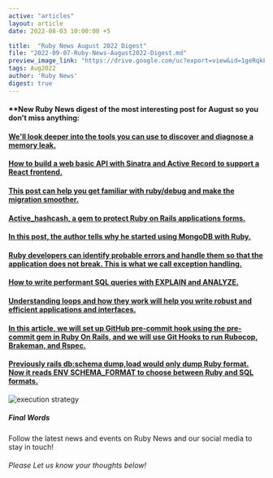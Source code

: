 ```yaml
---
active: "articles"
layout: article
date: 2022-08-03 10:00:00 +5

title:  "Ruby News August 2022 Digest"
file: "2022-09-07-Ruby-News-August2022-Digest.md"
preview_image_link: "https://drive.google.com/uc?export=view&id=1geRqkLh_l9SfFpkji0RrWzFYNQ8Os6Z-"
tags: Aug2022
author: 'Ruby News'
digest: true
---
```


#### **New Ruby News digest of the most interesting post for August so you don't miss anything:
#### [We'll look deeper into the tools you can use to discover and diagnose a memory leak.](https://blog.appsignal.com/2022/08/10/a-deep-dive-into-memory-leaks-in-ruby.html)

#### [How to build a web basic API with Sinatra and Active Record to support a React frontend.](https://dev.to/jordantaylorj/ruby-active-record-2d4b)

#### [This post can help you get familiar with ruby/debug and make the migration smoother.](https://st0012.dev/from-byebug-to-ruby-debug)

#### [Active_hashcash, a gem to protect Ruby on Rails applications forms.](https://www.basesecrete.com/active_hashcash.html)

#### [In this post, the author tells why he started using MongoDB with Ruby.](https://www.alexbevi.com/blog/2022/08/18/why-use-mongodb-with-ruby/)

#### [Ruby developers can identify probable errors and handle them so that the application does not break. This is what we call exception handling.](https://www.bootrails.com/blog/how-to-handle-ruby-exceptions/)

#### [How to write performant SQL queries with EXPLAIN and ANALYZE.](https://www.honeybadger.io/blog/rails-postgresql-queries/)

#### [Understanding loops and how they work will help you write robust and efficient applications and interfaces.](https://www.bootrails.com/blog/ruby-loops-overview/)

#### [In this article, we will set up GitHub pre-commit hook using the pre-commit gem in Ruby On Rails, and we will use Git Hooks to run Rubocop, Brakeman, and Rspec.](https://dev.to/kanani_nirav/github-pre-commit-hook-setup-in-ruby-on-rails-12m3)

#### [Previously rails db:schema dump,load would only dump Ruby format. Now it reads ENV SCHEMA_FORMAT to choose between Ruby and SQL formats.](https://blog.saeloun.com/2022/08/30/rails-db-schema-supports-schema-format-env)
![execution strategy](https://drive.google.com/uc?export=view&id=1B3bSehBJ4d5PSUXpnwzR3vQ2uYO1NARf)
##### Final Words

Follow the latest news and events on Ruby News and our social media to stay in touch!

###### Please Let us know your thoughts below!

